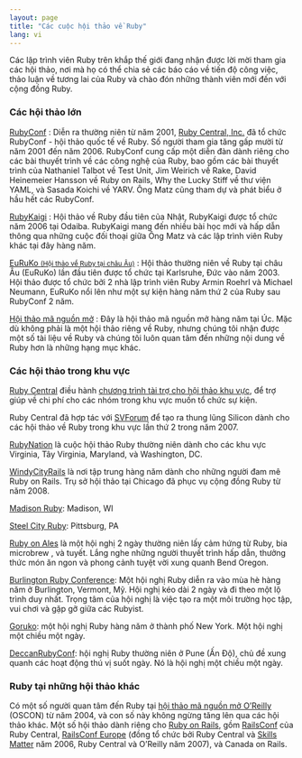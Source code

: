 ```yaml
---
layout: page
title: "Các cuộc hội thảo về Ruby"
lang: vi
---
```


Các lập trình viên Ruby trên khắp thế giới đang nhận được lời mời tham gia các
hội thảo, nơi mà họ có thể chia sẻ các báo cáo về tiến độ công việc, thảo luận
về tương lai của Ruby và chào đón những thành viên mới đến với cộng đồng Ruby.

### Các hội thảo lớn

[RubyConf][1]
: Diễn ra thường niên từ năm 2001, [Ruby Central, Inc.][2] đã tổ chức RubyConf -
  hội thảo quốc tế về Ruby. Số người tham gia tăng gấp mười từ năm 2001 đến năm 2006.
  RubyConf cung cấp một diễn đàn dành riêng cho các bài thuyết trình về các công nghệ của Ruby,
  bao gồm các bài thuyết trình của Nathaniel Talbot về Test Unit, Jim Weirich về Rake,
  David Heinemeier Hansson về Ruby on Rails, Why the Lucky Stiff về thư viện YAML,
  và Sasada Koichi về YARV. Ông Matz cũng tham dự và phát biểu ở hầu hết các RubyConf.

[RubyKaigi][3]
: Hội thảo về Ruby đầu tiên của Nhật, RubyKaigi được tổ chức năm 2006 tại
  Odaiba.  RubyKaigi mang đến nhiều bài học mới và hấp dẫn thông qua những cuộc
  đối thoại giữa Ông Matz và các lập trình viên Ruby khác tại đây hàng năm.

[EuRuKo <small>(Hội thảo về Ruby tại châu Âu)</small>][4]
: Hội thảo thường niên về Ruby tại châu Âu (EuRuKo) lần đầu tiên được tổ chức
  tại Karlsruhe, Đức vào năm 2003. Hội thảo được tổ chức bởi 2 nhà lập trình
  viên Ruby Armin Roehrl và Michael Neumann, EuRuKo nổi lên như một sự kiện hàng
  năm thứ 2 của Ruby sau RubyConf 2 năm.

[Hội thảo mã nguồn mở][5]
: Đây là hội thảo mã nguồn mở hàng năm tại Úc. Mặc dù không phải là một hội
  thảo riêng về Ruby, nhưng chúng tôi nhận được một số tài liệu về Ruby và chúng
  tôi luôn quan tâm đến những nội dung về Ruby hơn là những hạng mục khác.

### Các hội thảo trong khu vực

[Ruby Central][2] điều hành [chương trình tài trợ cho hội thảo khu vực][6],
để trợ giúp về chi phí cho các nhóm trong khu vực muốn tổ chức sự kiện.

Ruby Central đã hợp tác với [SVForum][7] để tạo ra thung lũng Silicon dành cho các
hội thảo về Ruby trong khu vực lần thứ 2 trong năm 2007.

[RubyNation][8] là cuộc hội thảo Ruby thường niên dành cho các khu vực Virginia,
Tây Virginia, Maryland, và Washington, DC.

[WindyCityRails][9] là nơi tập trung hàng năm dành cho những người đam mê
Ruby on Rails. Trụ sở hội thảo tại Chicago đã phục vụ cộng đồng Ruby từ
năm 2008.

[Madison Ruby][10]: Madison, WI

[Steel City Ruby][11]: Pittsburg, PA

[Ruby on Ales][12] là một hội nghị 2 ngày thường niên lấy cảm hứng từ Ruby, bia microbrew
, và tuyết. Lắng nghe những người thuyết trình hấp dẫn, thưởng thức món ăn ngon và
phong cảnh tuyệt vời xung quanh Bend Oregon.

[Burlington Ruby Conference][13]: Một hội nghị Ruby diễn ra vào mùa hè hàng năm ở
Burlington, Vermont, Mỹ. Hội nghị kéo dài 2 ngày và đi theo một lộ trình duy nhất. Trọng tâm
của hội nghị là việc tạo ra một môi trường học tập, vui chơi và gặp gỡ giữa các Rubyist.

[Goruko][14]: một hội nghị Ruby hàng năm ở thành phố New York. Một hội nghị một chiều một ngày.

[DeccanRubyConf][15]: hội nghị Ruby thường niên ở Pune (Ấn Độ),
chủ đề xung quanh các hoạt động thú vị suốt ngày. Nó là hội nghị một chiều một ngày.

### Ruby tại những hội thảo khác

Có một số người quan tâm đến Ruby tại [hội thảo mã nguồn mở O’Reilly][16]
(OSCON) từ năm 2004, và con số này không ngừng tăng lên qua các hội thảo khác.
Một số hội thảo dành riêng cho [Ruby on Rails][17], gồm [RailsConf][18] của Ruby Central,
[RailsConf Europe][19] (đồng tổ chức bởi Ruby Central và [Skills Matter][20] năm 2006,
Ruby Central và O’Reilly năm 2007), và Canada on Rails.



[1]: http://rubyconf.org/
[2]: http://rubycentral.org
[3]: http://rubykaigi.org/
[4]: http://euruko.org
[5]: http://www.osdc.com.au/
[6]: http://rubycentral.org/community/grant
[7]: http://www.svforum.org
[8]: http://rubynation.org/
[9]: http://windycityrails.org
[10]: http://madisonruby.org/
[11]: http://www.steelcityruby.org/
[12]: https://ruby.onales.com/
[13]: http://www.burlingtonrubyconference.com/
[14]: http://goruco.com/
[15]: http://www.deccanrubyconf.org/
[16]: http://conferences.oreillynet.com/os2006/
[17]: http://www.rubyonrails.org
[18]: http://www.railsconf.org
[19]: http://europe.railsconf.org
[20]: http://www.skillsmatter.com

